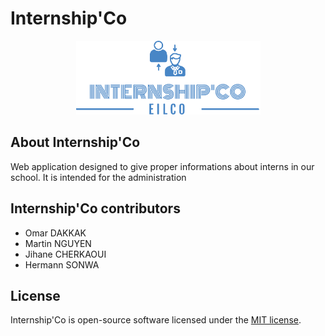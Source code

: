 # Internship'Co
<p align="center"><img src="logo-internshipco.png" width="295px" height="118px"></p>

## About Internship'Co
Web application designed to give proper informations about interns in our school. It is intended for the administration 

## Internship'Co  contributors

- Omar DAKKAK
- Martin NGUYEN
- Jihane CHERKAOUI
- Hermann SONWA

## License

Internship'Co is open-source software licensed under the [MIT license](https://opensource.org/licenses/MIT).

